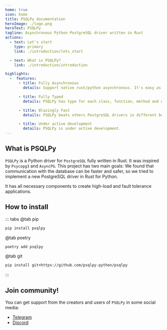 ```yaml
---
home: true
icon: home
title: PSQLPy documentation
heroImage: ./logo.png
heroText: PSQLPy
tagline: Asynchronous Python PostgreSQL driver written in Rust
actions:
  - text: Let's start
    type: primary
    link: ./introduction/lets_start

  - text: What is PSQLPy?
    link: ./introduction/introduction

highlights:
  -  features:
      - title: Fully Asynchronous
        details: Support native rust/python asynchronous. It's easy as it seems.

      - title: Fully Typed
        details: PSQLPy has type for each class, function, method and etc.

      - title: Blazingly Fast
        details: PSQLPy beats others PostgreSQL drivers in different benchmarks.

      - title: Under active development
        details: PSQLPy is under active development.
---
```

## What is PSQLPy
`PSQLPy` is a Python driver for `PostgreSQL` fully written in Rust. It was inspired by `Psycopg3` and `AsyncPG`.
This project has two main goals:
We found that communication with the database can be faster and safer, so we tried to implement a new PostgreSQL driver in Rust for Python.

It has all necessary components to create high-load and fault tolerance applications.

## How to install
::: tabs
@tab pip

```bash
pip install psqlpy
```

@tab poetry

```bash
poetry add psqlpy
```

@tab git

```bash
pip install git+https://github.com/psqlpy-python/psqlpy
```

:::

## Join community!
You can get support from the creators and users of `PSQLPy` in some social media:
- [Telegram](https://t.me/+f3Y8mYKgXxhmYThi)
- [Discord](https://discord.gg/ugNhzmhZ)
